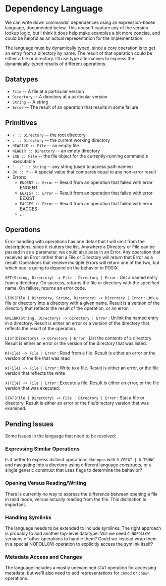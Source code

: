 # Dependency Language
We can write down commands' dependences using an expression-based language, documented below. This doesn't capture any of the version lookup logic, but I think it does help make examples a bit more concise, and could be helpful as an actual representation for the implementation.

The language must by dynamically typed, since a core operation is to get an entry from a directory by name. The result of that operation could be either a file or directory. I'll use type alternatives to express the dynamically-typed results of different operations.

## Datatypes
- `File` -- A file at a particular version
- `Directory` -- A directory at a particular version
- `String` -- A string
- `Error` -- The result of an operation that results in some failure

## Primitives
- `/ :: Directory` -- the root directory
- `. :: Directory` -- the current working directory
- `NEWFILE :: File` -- an empty file
- `NEWDIR :: Directory` -- an empty directory
- `EXE :: File` -- the file object for the currently-running command's executable
- `"..." :: String` -- any string (used to access path names)
- `OK :: ?` -- A special value that compares equal to any non-error result
- Errors:
  - `ENOENT :: Error` -- Result from an operation that failed with error ENOENT
  - `EEXIST :: Error` -- Result from an operation that failed with error EEXIST
  - `EACCES :: Error` -- Result from an operation that failed  with error EACCES
  - ...

## Operations
Error handling with operations has one detail that I will omit from the descriptions, since it clutters the list. Anywhere a Directory or File can be passed in as a parameter, we could also pass in an Error. Any operation that receives an Error rather than a File or Directory will return that Error as a result. Operations that receive multiple Errors will return one of the two, but which one is going to depend on the behavior in POSIX.

`GET(String, Directory) -> File | Directory | Error`
: Get a named entry from a directory. On success, returns the file or directory with the specified name. On failure, returns an error code.

`LINK(File | Directory, String, Directory) -> Directory | Error`
: Link a file or directory into a directory with a given name. Result is a version of the directory that reflects the result of the operation, or an error.

`UNLINK(String, Directory) -> Directory | Error`
: Unlink the named entry in a directory. Result is either an error or a version of the directory that reflects the result of the operation.
  
`LIST(Directory) -> Directory | Error`
: List the contents of a directory. Result is either an error or the version of the directory that was listed.

`R(File) -> File | Error`
: Read from a file. Result is either an error or the version of the file that was read

`W(File) -> File | Error`
: Write to a file. Result is either an error, or the file version that reflects the write

`X(File) -> File | Error`
: Execute a file. Result is either an error, or the file version that was executed.

`STAT(File | Directory) -> File | Directory | Error`
: Stat a file or directory. Result is either an error or the file/directory version that was examined.
  
## Pending Issues
Some issues in the language that need to be resolved:

### Expressing Similar Operations
Is it better to express distinct operations like `open` with `O_CREAT | O_TRUNC` and navigating into a directory using different language constructs, or a single generic construct that uses flags to determine the behavior?

### Opening Versus Reading/Writing
There is currently no way to express the difference between opening a file in read mode, versus actually reading from the file. This distinction is important.

### Handling Symlinks
The language needs to be extended to include symlinks. The right approach is probably to add another top-level datatype. Will we need `O_NOFOLLOW` versions of other operations to handle them? Could we instead wrap them in a special NOFOLLOW operation to explicitly access the symlink itself?

### Metadata Access and Changes
The language includes a mostly unexamined `STAT` operation for accessing metadata, but we'll also need to add representations for `chmod` or `chown` operations.
